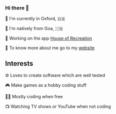 ### Hi there 👋

📍 I'm currently in Oxford, 🇬🇧

📍 I'm natively from Goa, 🇮🇳

🔨 Working on the app [House of Recreation](https://github.com/tanayseven/house-of-recreation)

👨 To know more about me go to my [website](https://tanayseven.com/)



## Interests

⚙️ Loves to create software which are well tested

🎮 Make games as a hobby coding stuff

👨‍💻 Mostly coding when free

📺 Watching TV shows or YouTube when not coding
